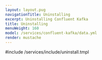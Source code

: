 ```yaml
---
layout: layout.pug
navigationTitle: Uninstalling 
excerpt: Uninstalling Confluent Kafka
title: Uninstalling 
menuWeight: 160
model: /services/confluent-kafka/data.yml
render: mustache
---
```


#include /services/include/uninstall.tmpl
